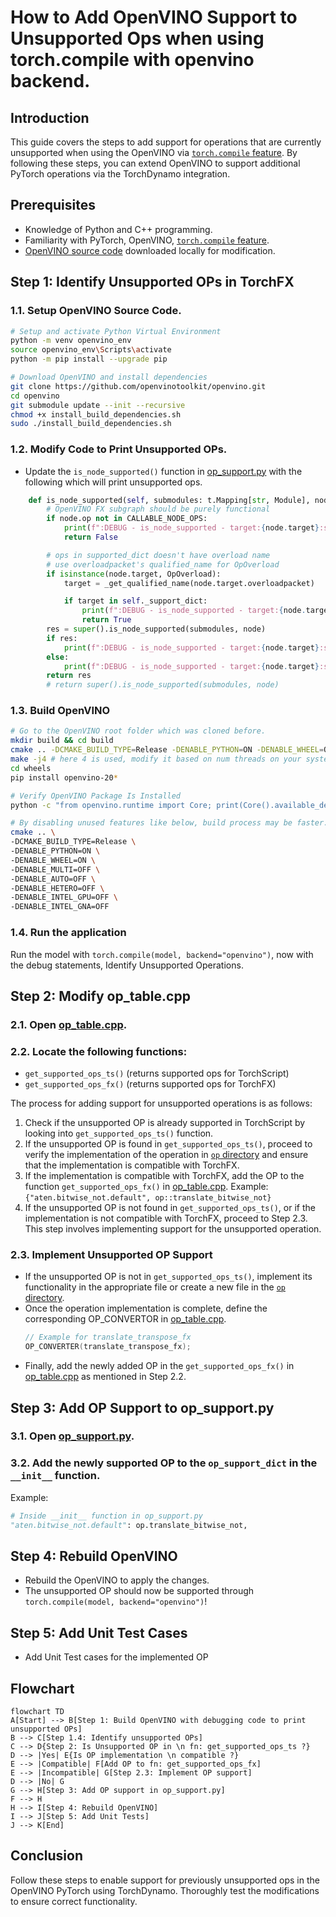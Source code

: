 
# How to Add OpenVINO Support to Unsupported Ops when using torch.compile with openvino backend.

##  Introduction

This guide covers the steps to add support for operations that are currently unsupported when using the OpenVINO  via [`torch.compile` feature](https://docs.openvino.ai/2023.2/pytorch_2_0_torch_compile.html). By following these steps, you can extend OpenVINO to support additional PyTorch operations via the TorchDynamo integration.

## Prerequisites

-   Knowledge of Python and C++ programming.
-   Familiarity with PyTorch, OpenVINO, [`torch.compile` feature](https://docs.openvino.ai/2023.2/pytorch_2_0_torch_compile.html).
-   [OpenVINO source code](https://github.com/openvinotoolkit/openvino) downloaded locally for modification.

## Step 1: Identify Unsupported OPs in TorchFX

### 1.1. Setup OpenVINO Source Code.
```bash
# Setup and activate Python Virtual Environment
python -m venv openvino_env
source openvino_env\Scripts\activate
python -m pip install --upgrade pip

# Download OpenVINO and install dependencies
git clone https://github.com/openvinotoolkit/openvino.git
cd openvino
git submodule update --init --recursive
chmod +x install_build_dependencies.sh
sudo ./install_build_dependencies.sh
```
### 1.2. Modify Code to Print Unsupported OPs.

- Update the `is_node_supported()` function in [op_support.py](https://github.com/openvinotoolkit/openvino/blob/master/src/bindings/python/src/openvino/frontend/pytorch/torchdynamo/op_support.py#L118) with the following which will print unsupported ops.

```python
    def is_node_supported(self, submodules: t.Mapping[str, Module], node: Node) -> bool:
        # OpenVINO FX subgraph should be purely functional
        if node.op not in CALLABLE_NODE_OPS:
            print(f":DEBUG - is_node_supported - target:{node.target}:supported:False")
            return False

        # ops in supported_dict doesn't have overload name
        # use overloadpacket's qualified_name for OpOverload
        if isinstance(node.target, OpOverload):
            target = _get_qualified_name(node.target.overloadpacket)

            if target in self._support_dict:
                print(f":DEBUG - is_node_supported - target:{node.target}:supported:True")
                return True
        res = super().is_node_supported(submodules, node)
        if res:
            print(f":DEBUG - is_node_supported - target:{node.target}:supported:True")
        else:
            print(f":DEBUG - is_node_supported - target:{node.target}:supported:False")
        return res
        # return super().is_node_supported(submodules, node)
```

### 1.3. Build OpenVINO
```bash
# Go to the OpenVINO root folder which was cloned before.
mkdir build && cd build
cmake .. -DCMAKE_BUILD_TYPE=Release -DENABLE_PYTHON=ON -DENABLE_WHEEL=ON
make -j4 # here 4 is used, modify it based on num threads on your system.
cd wheels
pip install openvino-20*

# Verify OpenVINO Package Is Installed
python -c "from openvino.runtime import Core; print(Core().available_devices)"
```

```bash
# By disabling unused features like below, build process may be faster.
cmake .. \
-DCMAKE_BUILD_TYPE=Release \
-DENABLE_PYTHON=ON \
-DENABLE_WHEEL=ON \
-DENABLE_MULTI=OFF \
-DENABLE_AUTO=OFF \
-DENABLE_HETERO=OFF \
-DENABLE_INTEL_GPU=OFF \
-DENABLE_INTEL_GNA=OFF
```

### 1.4. Run the application
Run the model with `torch.compile(model, backend="openvino")`, now with the debug statements, Identify Unsupported Operations.

## Step 2: Modify op_table.cpp

### 2.1. Open [op_table.cpp](https://github.com/openvinotoolkit/openvino/blob/master/src/frontends/pytorch/src/op_table.cpp).

### 2.2. Locate the following functions:
   - `get_supported_ops_ts()` (returns supported ops for TorchScript)
   - `get_supported_ops_fx()` (returns supported ops for TorchFX)

The process for adding support for unsupported operations is as follows:
1. Check if the unsupported OP is already supported in TorchScript by looking into `get_supported_ops_ts()` function.
2. If the unsupported OP is found in `get_supported_ops_ts()`, proceed to verify the implementation of the operation in [`op` directory](https://github.com/openvinotoolkit/openvino/tree/master/src/frontends/pytorch/src/op/) and ensure that the implementation is compatible with TorchFX.
3. If the implementation is compatible with TorchFX, add the OP to the function `get_supported_ops_fx()` in [op_table.cpp](https://github.com/openvinotoolkit/openvino/blob/master/src/frontends/pytorch/src/op_table.cpp). Example: `{"aten.bitwise_not.default", op::translate_bitwise_not}`
4. If the unsupported OP is not found in `get_supported_ops_ts()`, or if the implementation is not compatible with TorchFX, proceed to Step 2.3. This step involves implementing support for the unsupported operation.

### 2.3. Implement Unsupported OP Support
- If the unsupported OP is not in `get_supported_ops_ts()`, implement its functionality in the appropriate file or create a new file in the [`op` directory](https://github.com/openvinotoolkit/openvino/tree/master/src/frontends/pytorch/src/op/).
- Once the operation implementation is complete, define the corresponding OP_CONVERTOR in  [op_table.cpp](https://github.com/openvinotoolkit/openvino/blob/master/src/frontends/pytorch/src/op_table.cpp).
   ```cpp
   // Example for translate_transpose_fx
   OP_CONVERTER(translate_transpose_fx);
   ```
 - Finally, add the newly added OP in the `get_supported_ops_fx()` in [op_table.cpp](https://github.com/openvinotoolkit/openvino/blob/master/src/frontends/pytorch/src/op_table.cpp) as mentioned in Step 2.2.

## Step 3: Add OP Support to op_support.py

### 3.1. Open [op_support.py](https://github.com/openvinotoolkit/openvino/blob/master/src/bindings/python/src/openvino/frontend/pytorch/torchdynamo/op_support.py).

### 3.2. Add the newly supported OP to the `op_support_dict` in the `__init__` function.

   Example:
   ```python
   # Inside __init__ function in op_support.py
   "aten.bitwise_not.default": op.translate_bitwise_not,
   ```

## Step 4: Rebuild OpenVINO

- Rebuild the OpenVINO  to apply the changes.
- The unsupported OP should now be supported through `torch.compile(model, backend="openvino")`!

## Step 5: Add Unit Test Cases
- Add Unit Test cases for the implemented OP
  
## Flowchart
```mermaid
flowchart TD
A[Start] --> B[Step 1: Build OpenVINO with debugging code to print unsupported OPs]
B --> C[Step 1.4: Identify unsupported OPs]
C --> D{Step 2: Is Unsupported OP in \n fn: get_supported_ops_ts ?}
D --> |Yes| E{Is OP implementation \n compatible ?}
E --> |Compatible| F[Add OP to fn: get_supported_ops_fx]
E --> |Incompatible| G[Step 2.3: Implement OP support]
D --> |No| G
G --> H[Step 3: Add OP support in op_support.py]
F --> H
H --> I[Step 4: Rebuild OpenVINO]
I --> J[Step 5: Add Unit Tests]
J --> K[End]
```

## Conclusion

Follow these steps to enable support for previously unsupported ops in the OpenVINO PyTorch using TorchDynamo. Thoroughly test the modifications to ensure correct functionality.
